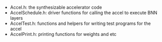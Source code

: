  * Accel.h: the synthesizable accelerator code
 * AccelSchedule.h: driver functions for calling the accel to execute BNN layers
 * AccelTest.h: functions and helpers for writing test programs for the accel
 * AccelPrint.h: printing functions for weights and etc
